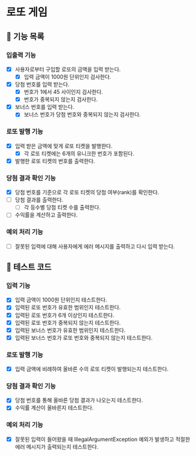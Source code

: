 # 로또 게임

## 🚀 기능 목록

### 입출력 기능
- [x] 사용자로부터 구입할 로또의 금액을 입력 받는다.
    - [x] 입력 금액이 1000원 단위인지 검사한다.
- [x] 당첨 번호를 입력 받는다.
    - [x] 번호가 1에서 45 사이인지 검사한다.
    - [x] 번호가 중복되지 않는지 검사한다.
- [x] 보너스 번호를 입력 받는다.
    - [x] 보너스 번호가 당첨 번호와 중복되지 않는지 검사한다.

### 로또 발행 기능
- [x] 입력 받은 금액에 맞게 로또 티켓을 발행한다.
    - [x] 각 로또 티켓에는 6개의 유니크한 번호가 포함된다.
- [x] 발행한 로또 티켓의 번호를 출력한다.

### 당첨 결과 확인 기능
- [x] 당첨 번호를 기준으로 각 로또 티켓의 당첨 여부(rank)를 확인한다.
- [ ] 당첨 결과를 출력한다.
    - [ ] 각 등수별 당첨 티켓 수를 출력한다.
- [ ] 수익률을 계산하고 출력한다.

### 예외 처리 기능
- [ ] 잘못된 입력에 대해 사용자에게 에러 메시지를 출력하고 다시 입력 받는다.

## 🎯 테스트 코드

### 입력 기능
- [x] 입력 금액이 1000원 단위인지 테스트한다.
- [x] 입력된 로또 번호가 유효한 범위인지 테스트한다.
- [x] 입력된 로또 번호가 6개 이상인지 테스트한다.
- [x] 입력된 로또 번호가 중복되지 않는지 테스트한다.
- [x] 입력된 보너스 번호가 유효한 범위인지 테스트한다.
- [x] 입력된 보너스 번호가 로또 번호와 중복되지 않는지 테스트한다.

### 로또 발행 기능
- [x] 입력 금액에 비례하여 올바른 수의 로또 티켓이 발행되는지 테스트한다.

### 당첨 결과 확인 기능
- [x] 당첨 번호를 통해 올바른 당첨 결과가 나오는지 테스트한다.
- [x] 수익률 계산이 올바른지 테스트한다.

### 예외 처리 기능
- [x] 잘못된 입력이 들어왔을 때 IllegalArgumentException 예외가 발생하고 적절한 에러 메시지가 출력되는지 테스트한다.